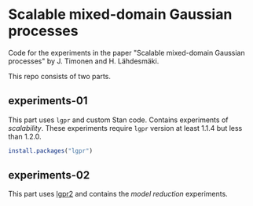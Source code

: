# Scalable mixed-domain Gaussian processes

Code for the experiments in the paper "Scalable mixed-domain Gaussian processes" by J. Timonen and H. Lähdesmäki.

This repo consists of two parts.

## experiments-01

This part uses `lgpr` and custom Stan code. Contains experiments of *scalability*.
These experiments require `lgpr` version at least 1.1.4 but less than 1.2.0.

```R
install.packages("lgpr")
```

## experiments-02

This part uses [lgpr2](git@github.com:jtimonen/lgpr2.git) and contains the *model reduction* experiments.
